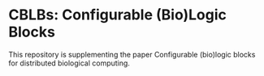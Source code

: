 # CBLBs: Configurable (Bio)Logic Blocks

This repository is supplementing the paper Configurable (bio)logic blocks for distributed biological computing. 